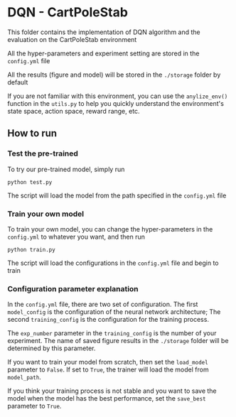 # DQN - CartPoleStab

This folder contains the implementation of DQN algorithm and the evaluation on the CartPoleStab environment

All the hyper-parameters and experiment setting are stored in the ```config.yml``` file

All the results (figure and model) will be stored in the ```./storage``` folder by default

If you are not familiar with this environment, you can use the  `anylize_env()`  function in the `utils.py` to help you quickly understand the environment's state space, action space, reward range, etc.

## How to run

### Test the pre-trained

To try our pre-trained model, simply run

```angularjs
python test.py
```

The script will load the model from the path specified in the ```config.yml``` file
 
### Train your own model

To train your own model, you can change the hyper-parameters in the ```config.yml``` to whatever you want,
and then run

```angularjs
python train.py
```

The script will load the configurations in the ```config.yml``` file and begin to train

### Configuration parameter explanation

In the ```config.yml``` file, there are two set of configuration.
The first `model_config` is the configuration of the neural network architecture;
The second `training_config` is the configuration for the training process.

The `exp_number` parameter in the `training_config` is the number of your experiment. The name of saved figure results in the `./storage` folder will be determined by this parameter.

If you want to train your model from scratch, then set the `load_model` parameter to `False`. If set to `True`, the trainer will load the model from `model_path`.

If you think your training process is not stable and you want to save the model when the model has the best performance, set the `save_best` parameter to `True`.

